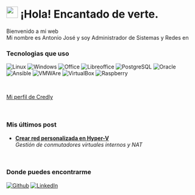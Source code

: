 <h1><img src="https://emojis.slackmojis.com/emojis/images/1643514476/4594/blob-wave.gif?1643514476" width="30"/> ¡Hola! Encantado de verte.</h1>


<p>Bienvenido a mi web </br> Mi nombre es Antonio José y soy Administrador de Sistemas y Redes en <img src="https://cdn-icons-png.flaticon.com/512/197/197593.png" width="13"/> </p>
<h3>Tecnologias que uso</h3>
<p>
  <img alt="Linux" src="https://img.shields.io/badge/Linux-FCC624?style=for-the-badge&logo=linux&logoColor=black" />
  <img alt="Windows" src="https://img.shields.io/badge/Windows-0078D6?style=for-the-badge&logo=windows&logoColor=white" /> 
  <img alt="Office" src="https://img.shields.io/badge/Microsoft_Office-D83B01?style=for-the-badge&logo=microsoft-office&logoColor=white" />
  <img alt="Libreoffice" src="https://img.shields.io/badge/LibreOffice-%2318A303?style=for-the-badge&logo=LibreOffice&logoColor=white" />
<!--  <img alt="SQL Server" src="https://img.shields.io/badge/Microsoft_SQL_Server-CC2927?style=for-the-badge&logo=microsoft-sql-server&logoColor=white" /> -->
  <img alt="PostgreSQL" src="https://img.shields.io/badge/PostgreSQL-316192?style=for-the-badge&logo=postgresql&logoColor=white" />
  <img alt="Oracle" src="https://img.shields.io/badge/Oracle-F80000?style=for-the-badge&logo=Oracle&logoColor=white" />
  <img alt="Ansible" src="https://img.shields.io/badge/ansible-%231A1918.svg?style=for-the-badge&logo=ansible&logoColor=white" />
  <img alt="VMWAre" src="https://img.shields.io/badge/VMware-607078?logo=vmware&logoColor=white&style=for-the-badge" />
  <img alt="VirtualBox" src="https://img.shields.io/badge/VirtualBox-183A61?logo=virtualbox&logoColor=white&style=for-the-badge" />
  <img alt="Raspberry" src="https://img.shields.io/badge/Raspberry%20Pi-A22846?style=for-the-badge&logo=Raspberry%20Pi&logoColor=white" />
</p>
<br>

<a href="https://www.credly.com/users/antonio-jose-moya-mellado/badges" target="_blank">Mi perfil de Credly</a><br />

<br>
<h3>Mis últimos post</h3>
  <ul>
    <li><a href="https://antoniojmoya.tk/posts/nat_hyperv/"><b> Crear red personalizada en Hyper-V</b></a><br/><i>Gestión de conmutadores virtuales internos y NAT </i>
    </li>
  </ul>
<br>
<h3>Donde puedes encontrarme</h3>
<p>
<a href="https://github.com/5h0ckw4v3-dev" target="_blank"><img alt="Github" src="https://img.shields.io/badge/GitHub-%2312100E.svg?&style=for-the-badge&logo=Github&logoColor=white" /></a>
<a href="https://linkedin.com/in/antoniojosemoya" target="_blank"><img alt="LinkedIn" src="https://img.shields.io/badge/linkedin-%230077B5.svg?&style=for-the-badge&logo=linkedin&logoColor=white" /></a>
</p>
